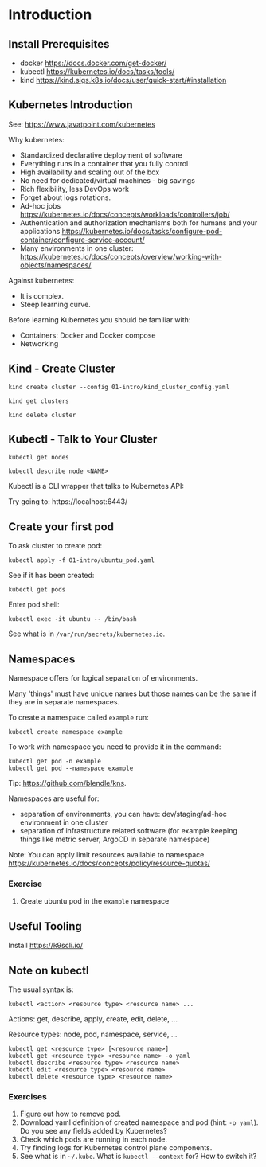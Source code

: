 # Introduction #

## Install Prerequisites

- docker https://docs.docker.com/get-docker/
- kubectl https://kubernetes.io/docs/tasks/tools/
- kind https://kind.sigs.k8s.io/docs/user/quick-start/#installation

## Kubernetes Introduction

See: https://www.javatpoint.com/kubernetes

Why kubernetes:

- Standardized declarative deployment of software
- Everything runs in a container that you fully control
- High availability and scaling out of the box
- No need for dedicated/virtual machines - big savings
- Rich flexibility, less DevOps work
- Forget about logs rotations.
- Ad-hoc jobs https://kubernetes.io/docs/concepts/workloads/controllers/job/
- Authentication and authorization mechanisms both for humans and your
  applications
  https://kubernetes.io/docs/tasks/configure-pod-container/configure-service-account/
- Many environments in one
  cluster: https://kubernetes.io/docs/concepts/overview/working-with-objects/namespaces/

Against kubernetes:

- It is complex.
- Steep learning curve.

Before learning Kubernetes you should be familiar with:

- Containers: Docker and Docker compose
- Networking

## Kind - Create Cluster

```shell
kind create cluster --config 01-intro/kind_cluster_config.yaml
```

```shell
kind get clusters
```

```shell
kind delete cluster
```

## Kubectl - Talk to Your Cluster

```shell
kubectl get nodes
```

```shell
kubectl describe node <NAME>
```

Kubectl is a CLI wrapper that talks to Kubernetes API:

Try going to: https://localhost:6443/

## Create your first pod

To ask cluster to create pod:

```shell
kubectl apply -f 01-intro/ubuntu_pod.yaml
```

See if it has been created:

```shell
kubectl get pods
```

Enter pod shell:

```shell
kubectl exec -it ubuntu -- /bin/bash
```

See what is in `/var/run/secrets/kubernetes.io`.

## Namespaces

Namespace offers for logical separation of environments.

Many 'things' must have unique names but those names can be the same if they are
in separate namespaces.

To create a namespace called `example` run:

```shell
kubectl create namespace example
```

To work with namespace you need to provide it in the command:

```shell
kubectl get pod -n example
kubectl get pod --namespace example
```

Tip: https://github.com/blendle/kns.

Namespaces are useful for:

- separation of environments, you can have: dev/staging/ad-hoc environment in
  one cluster
- separation of infrastructure related software (for example keeping things like
  metric server, ArgoCD in separate namespace)

Note: You can apply limit resources available to
namespace https://kubernetes.io/docs/concepts/policy/resource-quotas/

### Exercise

1. Create ubuntu pod in the `example` namespace

## Useful Tooling

Install https://k9scli.io/

## Note on kubectl

The usual syntax is:

```shell
kubectl <action> <resource type> <resource name> ...
```

Actions: get, describe, apply, create, edit, delete, ...

Resource types: node, pod, namespace, service, ...

```shell
kubectl get <resource type> [<resource name>]
kubectl get <resource type> <resource name> -o yaml
kubectl describe <resource type> <resource name>
kubectl edit <resource type> <resource name>
kubectl delete <resource type> <resource name>
```

### Exercises

1. Figure out how to remove pod.
2. Download yaml definition of created namespace and pod (hint: `-o yaml`). Do
   you see any fields added by Kubernetes?
3. Check which pods are running in each node.
4. Try finding logs for Kubernetes control plane components.
5. See what is in `~/.kube`. What is `kubectl --context` for? How to switch it?

